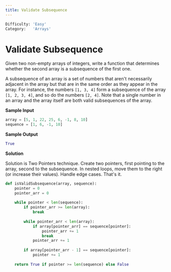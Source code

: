 ```yaml
---
title: Validate Subsequence
---
```


```python
Difficulty: 'Easy'
Category:   'Arrays'
```
# Validate Subsequence
Given two non-empty arrays of integers, write a function that determines whether the second array is a subsequence of the first one. 

A subsequence of an array is a set of numbers that aren't necessarily adjacent in the array but that are in the same order as they appear in the array. For instance, the numbers `[1, 3, 4]` form a subsequence of the array `[1, 2, 3, 4]`, and so do the numbers `[2, 4]`. Note that a single number in an array and the array itself are both valid subsequences of the array. 

**Sample Input**
```python
array = [5, 1, 22, 25, 6, -1, 8, 10]
sequence = [1, 6, -1, 10]
```

**Sample Output**
```python
True
```

**Solution**

Solution is Two Pointers technique. Create two pointers, first pointing to the array, second to the subsequence. In nested loops, move them to the right (or increase their values). Handle edge cases. That's it.

```python
def isValidSubsequence(array, sequence):
    pointer = 0
    pointer_arr = 0
	
    while pointer < len(sequence):
        if pointer_arr >= len(array):
            break
		
        while pointer_arr < len(array):
            if array[pointer_arr] == sequence[pointer]:
                pointer_arr += 1
                break
            pointer_arr += 1
		
        if array[pointer_arr - 1] == sequence[pointer]:
            pointer += 1
	
    return True if pointer >= len(sequence) else False
```
